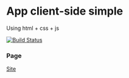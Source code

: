 # App client-side simple 

Using html + css + js

[![Build Status](https://travis-ci.org/willyamalmeida/app-client-side-simple.svg?branch=master)](https://travis-ci.org/willyamalmeida/app-client-side-simple)

### Page

[Site](https://willyamalmeida.github.io/app-client-side-simple/index.html)
